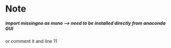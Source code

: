 # Note

##### import missingno as msno --> need to be installed directly from anaconda GUI 

or comment it and line 11 
